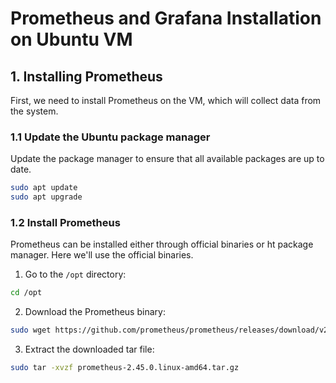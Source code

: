 # Prometheus and Grafana Installation on Ubuntu VM

## 1. Installing Prometheus

First, we need to install Prometheus on the VM, which will collect data from the system.

### 1.1 Update the Ubuntu package manager
Update the package manager to ensure that all available packages are up to date.

```bash
sudo apt update
sudo apt upgrade
```

### 1.2 Install Prometheus

Prometheus can be installed either through official binaries or ht package manager. Here we'll use the official binaries.

1. Go to the `/opt` directory:

```bash
cd /opt
```

2. Download the Prometheus binary:

```bash
sudo wget https://github.com/prometheus/prometheus/releases/download/v2.45.0/prometheus-2.45.0.linux-amd64.tar.gz

```

3. Extract the downloaded tar file:

```bash
sudo tar -xvzf prometheus-2.45.0.linux-amd64.tar.gz

```

